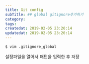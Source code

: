 ```yaml
---
title: Git config
subTitle: ## global gitignore추가하기
category: 
tags: 
createdat: 2019-02-05 23:20:14
updatedat: 2019-02-05 23:20:14
---
```

```
$ vim .gitignore_global
```
설정파일을 열어서 패턴을 입력한 후 저장

